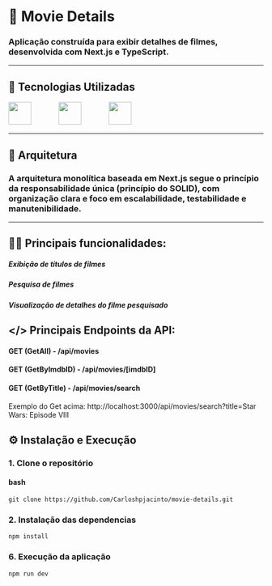 # 🎥 Movie Details

### Aplicação construída para exibir detalhes de filmes, desenvolvida com Next.js e TypeScript.

---

## 🚀 Tecnologias Utilizadas

<div>
  <img src="https://cdn.jsdelivr.net/gh/devicons/devicon@latest/icons/nextjs/nextjs-original.svg" width="45" height="45" style="margin-right: 50px;"/>
  <img src="https://cdn.jsdelivr.net/gh/devicons/devicon@latest/icons/nodejs/nodejs-original-wordmark.svg" width="45" height="45" style="margin-right: 50px;"/>
  <img src="https://cdn.jsdelivr.net/gh/devicons/devicon@latest/icons/typescript/typescript-original.svg" width="45" height="45" style="margin-right: 50px;"/>
</div>

---

## 📁 Arquitetura

### A arquitetura monolítica baseada em Next.js segue o princípio da responsabilidade única (princípio do SOLID), com organização clara e foco em escalabilidade, testabilidade e manutenibilidade.

---

## 👨‍💻 Principais funcionalidades:

##### Exibição de títulos de filmes

##### Pesquisa de filmes

##### Visualização de detalhes do filme pesquisado

## </> Principais Endpoints da API:

#### GET (GetAll) - /api/movies

#### GET (GetByImdbID) - /api/movies/[imdbID]

#### GET (GetByTitle) - /api/movies/search

Exemplo do Get acima: http://localhost:3000/api/movies/search?title=Star Wars: Episode VIII

## ⚙️ Instalação e Execução

### 1. Clone o repositório

#### bash

    git clone https://github.com/Carloshpjacinto/movie-details.git

### 2. Instalação das dependencias

    npm install

### 6. Execução da aplicação

    npm run dev
